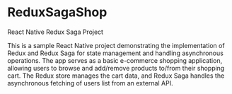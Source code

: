 # ReduxSagaShop

React Native Redux Saga Project

This is a sample React Native project demonstrating the implementation of Redux and Redux Saga for state management and handling asynchronous operations. The app serves as a basic e-commerce shopping application, allowing users to browse and add/remove products to/from their shopping cart. The Redux store manages the cart data, and Redux Saga handles the asynchronous fetching of users list from an external API.
